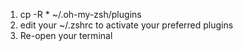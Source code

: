 1) cp -R * ~/.oh-my-zsh/plugins
2) edit your ~/.zshrc to activate your preferred plugins
3) Re-open your terminal
